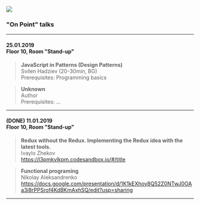<img src="https://raw.githubusercontent.com/aleksandrenko/onPoint/master/assets/header_815x315.jpg">

### "On Point" talks

---

#### 25.01.2019<br /> Floor 10, Room "Stand-up"

> <b>JavaScript in Patterns (Design Patterns)</b><br /> Svilen Hadziev (20-30min, BG)<br />
Prerequisites: Programming basics

> <b>Unknown</b><br /> Author<br />
Prerequisites: ...

---

####  (DONE) 11.01.2019<br /> Floor 10, Room "Stand-up"

> <b>Redux without the Redux. Implementing the Redux idea with the latest tools.</b><br /> Ivaylo Zhekov<br />
https://l3pmkvlkpm.codesandbox.io/#/title

> <b>Functional programing</b><br /> Nikolay Aleksandrenko<br />
https://docs.google.com/presentation/d/1K1kEXhoy8Q52Z0NTwJ0OAa3i8rPPSrof4KdBKmAxhSQ/edit?usp=sharing

---
